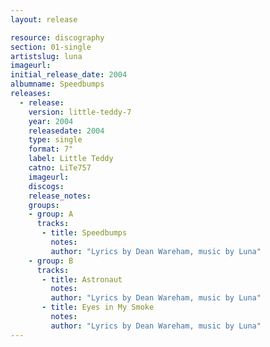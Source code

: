 ```yaml
---
layout: release

resource: discography
section: 01-single
artistslug: luna
imageurl:
initial_release_date: 2004
albumname: Speedbumps
releases:
  - release: 
    version: little-teddy-7
    year: 2004
    releasedate: 2004
    type: single
    format: 7"
    label: Little Teddy
    catno: LiTe757
    imageurl:
    discogs: 
    release_notes: 
    groups:
    - group: A
      tracks: 
       - title: Speedbumps
         notes: 
         author: "Lyrics by Dean Wareham, music by Luna"
    - group: B
      tracks: 
       - title: Astronaut
         notes: 
         author: "Lyrics by Dean Wareham, music by Luna"
       - title: Eyes in My Smoke
         notes: 
         author: "Lyrics by Dean Wareham, music by Luna"
---
```

